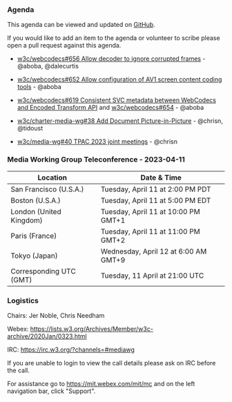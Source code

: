### Agenda

This agenda can be viewed and updated on [GitHub](https://github.com/w3c/media-wg/blob/main/meetings/2023-04-11-Media_Working_Group_Teleconference-agenda.md).

If you would like to add an item to the agenda or volunteer to scribe please open a pull request against this agenda.

* [w3c/webcodecs#656 Allow decoder to ignore corrupted frames](https://github.com/w3c/webcodecs/issues/656) - @aboba, @dalecurtis

*	[w3c/webcodecs#652 Allow configuration of AV1 screen content coding tools](https://github.com/w3c/webcodecs/pull/652) - @aboba

* [w3c/webcodecs#619 Consistent SVC metadata between WebCodecs and Encoded Transform API](https://github.com/w3c/webcodecs/issues/619) and [w3c/webcodecs#654](https://github.com/w3c/webcodecs/pull/654) - @aboba

* [w3c/charter-media-wg#38 Add Document Picture-in-Picture](https://github.com/w3c/charter-media-wg/issues/38) - @chrisn, @tidoust

* [w3c/media-wg#40 TPAC 2023 joint meetings](https://github.com/w3c/media-wg/issues/40) - @chrisn

### Media Working Group Teleconference - 2023-04-11

| Location | Date & Time |
| -------- | ----------- |
| San Francisco (U.S.A.) | Tuesday, April 11 at 2:00 PM PDT |
| Boston (U.S.A.) | Tuesday, April 11 at 5:00 PM EDT |
| London (United Kingdom) | Tuesday, April 11 at 10:00 PM GMT+1 |
| Paris (France) | Tuesday, April 11 at 11:00 PM GMT+2 |
| Tokyo (Japan) | Wednesday, April 12 at 6:00 AM GMT+9 |
| Corresponding UTC (GMT) | Tuesday, 11 April at 21:00 UTC |

### Logistics

Chairs: Jer Noble, Chris Needham

Webex: https://lists.w3.org/Archives/Member/w3c-archive/2020Jan/0323.html

IRC: https://irc.w3.org/?channels=#mediawg

If you are unable to login to view the call details please ask on IRC before the call.

For assistance go to https://mit.webex.com/mit/mc  and on the left navigation bar, click "Support".
